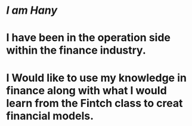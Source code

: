 # *I am Hany*

# I have been in the operation side within the finance industry.

# I Would like to use my knowledge in finance along with what I would learn from the Fintch class to creat financial models. 